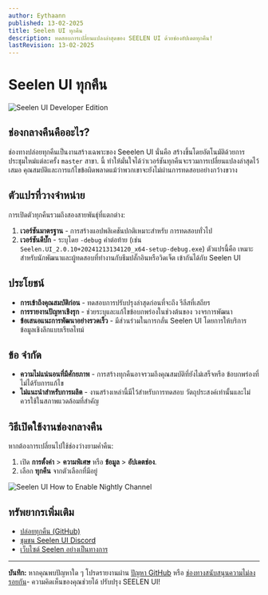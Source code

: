 ```yaml
---
author: Eythaann
published: 13-02-2025
title: Seelen UI ทุกคืน
description: ทดสอบการเปลี่ยนแปลงล่าสุดของ SEELEN UI ด้วยช่องอัปเดตทุกคืน!
lastRevision: 13-02-2025
---
```


# Seelen UI ทุกคืน

![Seelen UI Developer Edition](https://github.com/user-attachments/assets/76634b49-7b09-4ef2-9643-e93542309f5d)

## ช่องกลางคืนคืออะไร?

ช่องทางปล่อยทุกคืนเป็นงานสร้างเฉพาะของ Seeelen UI นั่นคือ
สร้างขึ้นโดยอัตโนมัติด้วยการประชุมใหม่แต่ละครั้ง `master` สาขา. นี้
ทำให้มั่นใจได้ว่าเวอร์ชันทุกคืนจะรวมการเปลี่ยนแปลงล่าสุดไว้เสมอ
คุณสมบัติและการแก้ไขข้อผิดพลาดแม้ว่าพวกเขาจะยังไม่ผ่านการทดสอบอย่างกว้างขวาง

## ตัวแปรที่วางจำหน่าย

การเปิดตัวทุกคืนรวมถึงสองสายพันธุ์ที่แตกต่าง:

1. **เวอร์ชันมาตรฐาน** - การสร้างแอปพลิเคชันปกติเหมาะสำหรับ การทดสอบทั่วไป
2. **เวอร์ชันดีบั๊ก** - ระบุโดย `-debug` คำต่อท้าย (เช่น
   `Seelen.UI_2.0.10+20241213134120_x64-setup-debug.exe`) ตัวแปรนี้คือ
   เหมาะสำหรับนักพัฒนาและผู้ทดสอบที่ทำงานกับธีมปลั๊กอินหรือวิดเจ็ต เข้ากันได้กับ Seelen UI

## ประโยชน์

- **การเข้าถึงคุณสมบัติก่อน** - ทดสอบการปรับปรุงล่าสุดก่อนที่จะถึง รีลีสที่เสถียร
- **การรายงานปัญหาเชิงรุก** - ช่วยระบุและแก้ไขข้อบกพร่องในช่วงต้นของ วงจรการพัฒนา
- **ข้อเสนอแนะการพัฒนาอย่างรวดเร็ว** - มีส่วนร่วมในการกลั่น Seelen UI โดยการให้บริการ
  ข้อมูลเชิงลึกแบบเรียลไทม์

## ข้อ จำกัด

- **ความไม่แน่นอนที่มีศักยภาพ** - การสร้างทุกคืนอาจรวมถึงคุณสมบัติที่ยังไม่เสร็จหรือ
  ข้อบกพร่องที่ไม่ได้รับการแก้ไข
- **ไม่แนะนำสำหรับการผลิต** - งานสร้างเหล่านี้มีไว้สำหรับการทดสอบ
  วัตถุประสงค์เท่านั้นและไม่ควรใช้ในสภาพแวดล้อมที่สำคัญ

## วิธีเปิดใช้งานช่องกลางคืน

หากต้องการเปลี่ยนไปใช้ช่องว่างยามค่ำคืน:

1. เปิด **การตั้งค่า** > **ความพิเศษ** หรือ **ข้อมูล** > **อัปเดตช่อง**.
2. เลือก **ทุกคืน** จากตัวเลือกที่มีอยู่

![Seelen UI How to Enable Nightly Channel](https://github.com/user-attachments/assets/ae88aeac-98cc-4424-a9e7-fb59740b694e)

## ทรัพยากรเพิ่มเติม

- [ปล่อยทุกคืน (GitHub)](https://github.com/eythaann/Seelen-UI/releases/tag/nightly)
- [ชุมชน Seelen UI Discord](https://discord.gg/ABfASx5ZAJ)
- [เว็บไซต์ Seelen อย่างเป็นทางการ](https://seelen.io)

---

**บันทึก:** หากคุณพบปัญหาใด ๆ โปรดรายงานผ่าน
[ปัญหา GitHub](https://github.com/eythaann/Seelen-UI/issues) หรือ
[ช่องทางสนับสนุนความไม่ลงรอยกัน](https://discord.gg/ABfASx5ZAJ)- ความคิดเห็นของคุณช่วยได้
ปรับปรุง SEELEN UI!
